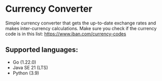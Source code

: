 # Currency Converter
Simple currency converter that gets the up-to-date exchange rates and makes inter-currency calculations. Make sure you check if the currency code is in this list: https://www.iban.com/currency-codes

## Supported languages:
- Go (1.22.0)
- Java SE 21 (LTS)
- Python (3.9)
